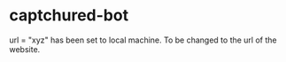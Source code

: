 # captchured-bot
url = "xyz" has been set to local machine. To be changed to the url of the website.
